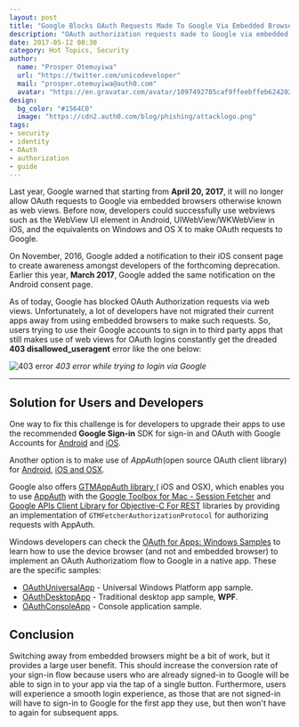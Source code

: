 ```yaml
---
layout: post
title: "Google Blocks OAuth Requests Made To Google Via Embedded Browsers"
description: "OAuth authorization requests made to Google via embedded browsers have been blocked by Google."
date: 2017-05-12 08:30
category: Hot Topics, Security
author:
  name: "Prosper Otemuyiwa"
  url: "https://twitter.com/unicodeveloper"
  mail: "prosper.otemuyiwa@auth0.com"
  avatar: "https://en.gravatar.com/avatar/1097492785caf9ffeebffeb624202d8f?s=200"
design:
  bg_color: "#1564C0"
  image: "https://cdn2.auth0.com/blog/phishing/attacklogo.png"
tags:
- security
- identity
- OAuth
- authorization
- guide
---
```


Last year, Google warned that starting from **April 20, 2017**, it will no longer allow OAuth requests to Google via embedded browsers otherwise known as web views. Before now, developers could successfully use webviews such as the WebView UI element in Android, UIWebView/WKWebView in iOS, and the equivalents on Windows and OS X to make OAuth requests to Google.

On November, 2016, Google added a notification to their iOS consent page to create awareness amongst developers of the forthcoming deprecation. Earlier this year, **March 2017**, Google added the same notification on the Android consent page.

As of today, Google has blocked OAuth Authorization requests via web views. Unfortunately, a lot of developers have not migrated their current apps away from using embedded browsers to make such requests. So, users trying to use their Google accounts to sign in to third party apps that still makes use of web views for OAuth logins constantly get the dreaded **403 disallowed_useragent** error like the one below:

![403 error](https://cdn.auth0.com/blog/googleoauth/403error.png)
_403 error while trying to login via Google_

---

## Solution for Users and Developers

One way to fix this challenge is for developers to upgrade their apps to use the recommended **Google Sign-in** SDK for sign-in and OAuth with Google Accounts for [Android](https://developers.google.com/identity/sign-in/android) and [iOS](https://developers.google.com/identity/sign-in/ios).

Another option is to make use of *AppAuth*(open source OAuth client library) for [Android](http://openid.github.io/AppAuth-Android), [iOS and OSX](http://openid.github.io/AppAuth-iOS).

Google also offers [GTMAppAuth library ](https://github.com/google/GTMAppAuth)( iOS and OSX), which enables you to use [AppAuth](http://openid.github.io/AppAuth-iOS) with the [Google Toolbox for Mac - Session Fetcher](https://github.com/google/gtm-session-fetcher) and [Google APIs Client Library for Objective-C For REST](https://github.com/google/google-api-objectivec-client-for-rest) libraries by providing an implementation of `GTMFetcherAuthorizationProtocol` for authorizing requests with AppAuth.

Windows developers can check the [OAuth for Apps: Windows Samples](https://github.com/googlesamples/oauth-apps-for-windows) to learn how to use the device browser (and not and embedded browser) to implement an OAuth Authorizatiom flow to Google in a native app. These are the specific samples:

* [OAuthUniversalApp](https://github.com/googlesamples/oauth-apps-for-windows/blob/master/OAuthUniversalApp/README.md) - Universal Windows Platform app sample.
* [OAuthDesktopApp](https://github.com/googlesamples/oauth-apps-for-windows/blob/master/OAuthDesktopApp/README.md) - Traditional desktop app sample, **WPF**.
* [OAuthConsoleApp](https://github.com/googlesamples/oauth-apps-for-windows/blob/master/OAuthConsoleApp/README.md) - Console application sample.

## Conclusion

Switching away from embedded browsers might be a bit of work, but it provides a large user benefit. This should increase the conversion rate of your sign-in flow because users who are already signed-in to Google will be able to sign in to your app via the tap of a single button. Furthermore, users will experience a smooth login experience, as those that are not signed-in will have to sign-in to Google for the first app they use, but then won't have to again for subsequent apps.

